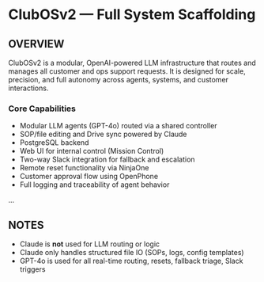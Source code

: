 
# ClubOSv2 — Full System Scaffolding

## OVERVIEW

ClubOSv2 is a modular, OpenAI-powered LLM infrastructure that routes and manages all customer and ops support requests. It is designed for scale, precision, and full autonomy across agents, systems, and customer interactions.

### Core Capabilities
- Modular LLM agents (GPT-4o) routed via a shared controller
- SOP/file editing and Drive sync powered by Claude
- PostgreSQL backend
- Web UI for internal control (Mission Control)
- Two-way Slack integration for fallback and escalation
- Remote reset functionality via NinjaOne
- Customer approval flow using OpenPhone
- Full logging and traceability of agent behavior

...

## NOTES

- Claude is **not** used for LLM routing or logic
- Claude only handles structured file IO (SOPs, logs, config templates)
- GPT-4o is used for all real-time routing, resets, fallback triage, Slack triggers

